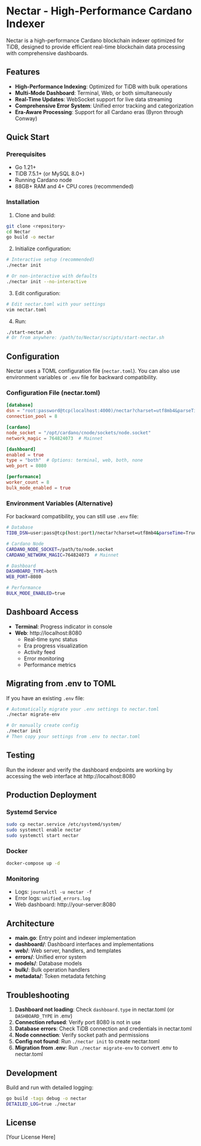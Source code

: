 # Nectar - High-Performance Cardano Indexer

Nectar is a high-performance Cardano blockchain indexer optimized for TiDB, designed to provide efficient real-time blockchain data processing with comprehensive dashboards.

## Features

- **High-Performance Indexing**: Optimized for TiDB with bulk operations
- **Multi-Mode Dashboard**: Terminal, Web, or both simultaneously
- **Real-Time Updates**: WebSocket support for live data streaming
- **Comprehensive Error System**: Unified error tracking and categorization
- **Era-Aware Processing**: Support for all Cardano eras (Byron through Conway)

## Quick Start

### Prerequisites

- Go 1.21+
- TiDB 7.5.1+ (or MySQL 8.0+)
- Running Cardano node
- 88GB+ RAM and 4+ CPU cores (recommended)

### Installation

1. Clone and build:
```bash
git clone <repository>
cd Nectar
go build -o nectar
```

2. Initialize configuration:
```bash
# Interactive setup (recommended)
./nectar init

# Or non-interactive with defaults
./nectar init --no-interactive
```

3. Edit configuration:
```bash
# Edit nectar.toml with your settings
vim nectar.toml
```

4. Run:
```bash
./start-nectar.sh
# Or from anywhere: /path/to/Nectar/scripts/start-nectar.sh
```

## Configuration

Nectar uses a TOML configuration file (`nectar.toml`). You can also use environment variables or `.env` file for backward compatibility.

### Configuration File (nectar.toml)

```toml
[database]
dsn = "root:password@tcp(localhost:4000)/nectar?charset=utf8mb4&parseTime=True"
connection_pool = 8

[cardano]
node_socket = "/opt/cardano/cnode/sockets/node.socket"
network_magic = 764824073  # Mainnet

[dashboard]
enabled = true
type = "both"  # Options: terminal, web, both, none
web_port = 8080

[performance]
worker_count = 8
bulk_mode_enabled = true
```

### Environment Variables (Alternative)

For backward compatibility, you can still use `.env` file:

```bash
# Database
TIDB_DSN=user:pass@tcp(host:port)/nectar?charset=utf8mb4&parseTime=True&loc=Local

# Cardano Node
CARDANO_NODE_SOCKET=/path/to/node.socket
CARDANO_NETWORK_MAGIC=764824073  # Mainnet

# Dashboard
DASHBOARD_TYPE=both
WEB_PORT=8080

# Performance
BULK_MODE_ENABLED=true
```

## Dashboard Access

- **Terminal**: Progress indicator in console
- **Web**: http://localhost:8080
  - Real-time sync status
  - Era progress visualization
  - Activity feed
  - Error monitoring
  - Performance metrics

## Migrating from .env to TOML

If you have an existing `.env` file:

```bash
# Automatically migrate your .env settings to nectar.toml
./nectar migrate-env

# Or manually create config
./nectar init
# Then copy your settings from .env to nectar.toml
```

## Testing

Run the indexer and verify the dashboard endpoints are working by accessing the web interface at http://localhost:8080

## Production Deployment

### Systemd Service

```bash
sudo cp nectar.service /etc/systemd/system/
sudo systemctl enable nectar
sudo systemctl start nectar
```

### Docker

```bash
docker-compose up -d
```

### Monitoring

- Logs: `journalctl -u nectar -f`
- Error logs: `unified_errors.log`
- Web dashboard: http://your-server:8080

## Architecture

- **main.go**: Entry point and indexer implementation
- **dashboard/**: Dashboard interfaces and implementations
- **web/**: Web server, handlers, and templates
- **errors/**: Unified error system
- **models/**: Database models
- **bulk/**: Bulk operation handlers
- **metadata/**: Token metadata fetching

## Troubleshooting

1. **Dashboard not loading**: Check `dashboard.type` in nectar.toml (or `DASHBOARD_TYPE` in .env)
2. **Connection refused**: Verify port 8080 is not in use
3. **Database errors**: Check TiDB connection and credentials in nectar.toml
4. **Node connection**: Verify socket path and permissions
5. **Config not found**: Run `./nectar init` to create nectar.toml
6. **Migration from .env**: Run `./nectar migrate-env` to convert .env to nectar.toml

## Development

Build and run with detailed logging:
```bash
go build -tags debug -o nectar
DETAILED_LOG=true ./nectar
```

## License

[Your License Here]